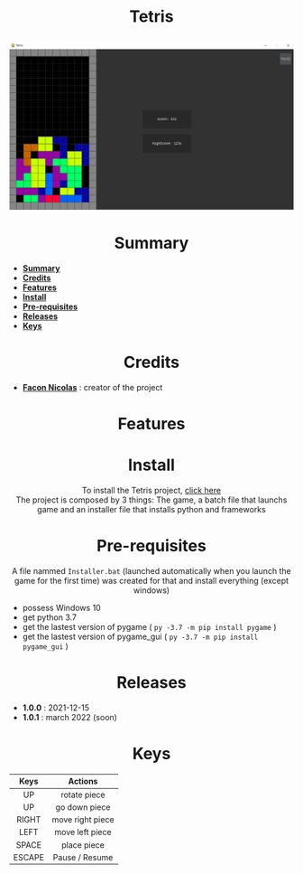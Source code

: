 # <p align="center">Tetris</p>

<p align="center"><img src="images/tetris.png" alt="" width="800"></p>

<h1 align="center" id="summary">
Summary
</h1>

* **[Summary](#summary)**
* **[Credits](#credits)**
* **[Features](#features)**
* **[Install](#Install)**
* **[Pre-requisites](#Prerequisites)**
* **[Releases](#releases)**
* **[Keys](#keys)**

<h1 align="center" id="credits"> Credits </h1>

* **[Facon Nicolas](https://github.com/FACON-Nicolas)** : creator of the project

<h1 align="center" id="features">Features</h1>

<h1 align="center" id="Install">Install</h1>

<p align="center"> To install the Tetris project, <a href="https://github.com/FACON-Nicolas/Tetris/releases/tag/v1">click here</a><br/>The project is composed by 3 things: The game, a batch file that launchs game and an installer file that installs python and frameworks</p>

<h1 align="center" id="Prerequisites">
Pre-requisites
</h1>
<p align="center"> A file nammed <code>Installer.bat</code> (launched automatically when you launch the game for the first time) was created for that and install everything (except windows)</p>

+ possess Windows 10
+ get python 3.7
+ get the lastest version of pygame ( ``py -3.7 -m pip install pygame`` )
+ get the lastest version of pygame_gui ( ``py -3.7 -m pip install pygame_gui`` )

<h1 align="center" id="releases"> Releases </h1> 

 + **1.0.0** : 2021-12-15
 + **1.0.1** : march 2022 (soon)

<h1 align="center" id="keys"> Keys </h1>

<table align="center">
 <thead>
  <tr>
   <th><b>Keys</b></th>
   <th><b>Actions</b></th>
  </tr>
 </thead>
 <tbody>
  <tr>
   <td align="center">UP</td>
   <td align="center">rotate piece</td>
  </tr>
  <tr>
   <td align="center">UP</td>
   <td align="center">go down piece</td>
  </tr>
  <tr>
   <td align="center">RIGHT</td>
   <td align="center">move right piece</td>
  </tr>
  <tr>
   <td align="center">LEFT</td>
   <td align="center">move left piece</td>
  </tr>
  <tr>
   <td align="center">SPACE</td>
   <td align="center">place piece</td>
  </tr>
  <tr>
   <td align="center">ESCAPE</td>
   <td align="center">Pause / Resume</td>
  </tr>

